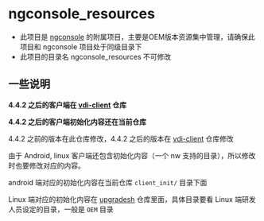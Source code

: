 # ngconsole_resources

* 此项目是 [ngconsole](/hanxiaoxiang/ngconsole) 的附属项目，主要是OEM版本资源集中管理，请确保此项目和 ngconsole 项目处于同级目录下
* 此项目的目录名 ngconsole_resources 不可修改

## 一些说明

**4.4.2 之后的客户端在 [vdi-client](/zhangyao/vdi-client) 仓库**

**4.4.2 之后的客户端初始化内容还在当前仓库**

4.4.2 之前的版本在此仓库修改，4.4.2 之后的版本在 [vdi-client](/zhangyao/vdi-client) 仓库修改

由于 Android, linux 客户端还包含初始化内容（一个 nw 支持的目录），所以修改时也要修改对应的内容。

android 端对应的初始化内容在当前仓库 `client_init/` 目录下面

Linux 端对应的初始化内容在 [upgradesh](/hanxiaoxiang/upgradesh) 仓库里面，具体目录要看 Linux 端研发人员设定的目录，一般是 `OEM` 目录
